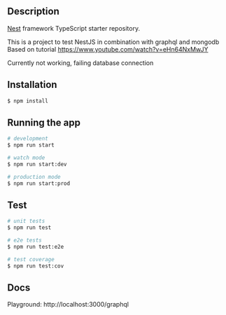 ## Description

[Nest](https://github.com/nestjs/nest) framework TypeScript starter repository.

This is a project to test NestJS in combination with graphql and mongodb
Based on tutorial https://www.youtube.com/watch?v=eHn64NxMwJY

Currently not working, failing database connection

## Installation

```bash
$ npm install
```

## Running the app

```bash
# development
$ npm run start

# watch mode
$ npm run start:dev

# production mode
$ npm run start:prod
```

## Test

```bash
# unit tests
$ npm run test

# e2e tests
$ npm run test:e2e

# test coverage
$ npm run test:cov
```

## Docs

Playground: http://localhost:3000/graphql
